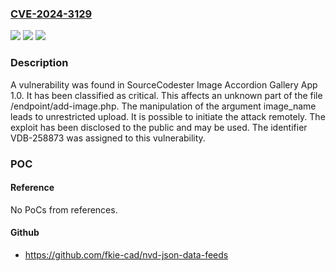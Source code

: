 ### [CVE-2024-3129](https://cve.mitre.org/cgi-bin/cvename.cgi?name=CVE-2024-3129)
![](https://img.shields.io/static/v1?label=Product&message=Image%20Accordion%20Gallery%20App&color=blue)
![](https://img.shields.io/static/v1?label=Version&message=%3D%201.0%20&color=brighgreen)
![](https://img.shields.io/static/v1?label=Vulnerability&message=CWE-434%20Unrestricted%20Upload&color=brighgreen)

### Description

A vulnerability was found in SourceCodester Image Accordion Gallery App 1.0. It has been classified as critical. This affects an unknown part of the file /endpoint/add-image.php. The manipulation of the argument image_name leads to unrestricted upload. It is possible to initiate the attack remotely. The exploit has been disclosed to the public and may be used. The identifier VDB-258873 was assigned to this vulnerability.

### POC

#### Reference
No PoCs from references.

#### Github
- https://github.com/fkie-cad/nvd-json-data-feeds

